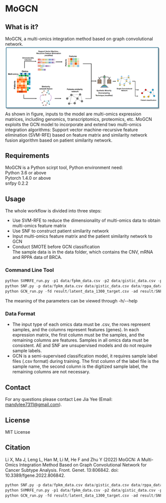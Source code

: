 # MoGCN
## What is it?
MoGCN, a multi-omics integration method based on graph convolutional network.<br>
![Image text](https://github.com/jiayee00/FYP-coding/blob/main/overall%20workflow.png) <br>
As shown in figure, inputs to the model are multi-omics expression matrices, including genomics, transcriptomics, proteomics, etc. MoGCN exploits the GCN model to incorporate and extend two multi-omics integration algorithms: Support vector machine-recursive feature elimination (SVM-RFE) based on feature matrix and similarity network fusion algorithm based on patient similarity network. <br>

## Requirements 
MoGCN is a Python scirpt tool, Python environment need:<br>
Python 3.6 or above <br>
Pytorch 1.4.0 or above <br>
snfpy 0.2.2 <br>


## Usage
The whole workflow is divided into three steps: <br>
* Use SVM-RFE to reduce the dimensionality of multi-omics data to obtain multi-omics feature matrix <br>
* Use SNF to construct patient similarity network <br>
* Input multi-omics feature matrix  and the patient similarity network to GCN <br>
* Conduct SMOTE before GCN classification <br>
The sample data is in the data folder, which contains the CNV, mRNA and RPPA data of BRCA. <br>
### Command Line Tool
```Python
python SVMRFE_run.py -p1 data/fpkm_data.csv -p2 data/gistic_data.csv -p3 data/rppa_data.csv -s 0 
python SNF.py -p data/fpkm_data.csv data/gistic_data.csv data/rppa_data.csv -m sqeuclidean
python GCN_run.py -fd result/latent_data_1300_target.csv -ad result/SNF_fused_matrix.csv -ld data/sample_classes.csv -ts data/test_sample.csv -m 1 -d gpu -p 20
```
The meaning of the parameters can be viewed through -h/--help <br>

### Data Format
* The input type of each omics data must be .csv, the rows represent samples, and the columns represent features (genes). In each expression matrix, the first column must be the samples, and the remaining columns are features. Samples in all omics data must be consistent. AE and SNF are unsupervised models and do not require sample labels.<br>
* GCN is a semi-supervised classification model, it requires sample label files (.csv format) during training. The first column of the label file is the sample name, the second column is the digitized sample label, the remaining columns are not necessary. <br>

## Contact
For any questions please contact Lee Jia Yee (Email: mandylee7311@gmail.com).

## License
MIT License

## Citation
Li X, Ma J, Leng L, Han M, Li M, He F and Zhu Y (2022) MoGCN: A Multi-Omics Integration Method Based on Graph Convolutional Network for Cancer Subtype Analysis. Front. Genet. 13:806842. doi: 10.3389/fgene.2022.806842. <br>








```Python
python SNF.py -p data/fpkm_data.csv data/gistic_data.csv data/rppa_data.csv -m sqeuclidean
python SVMRFE_run.py -p1 data/fpkm_data.csv -p2 data/gistic_data.csv -p3 data/rppa_data.csv -s 0 
python GCN_run.py -fd result/latent_data_1300_target.csv -ad result/SNF_fused_matrix.csv -ld data/sample_classes.csv -ts data/test_sample.csv -m 1 -d gpu -p 20
